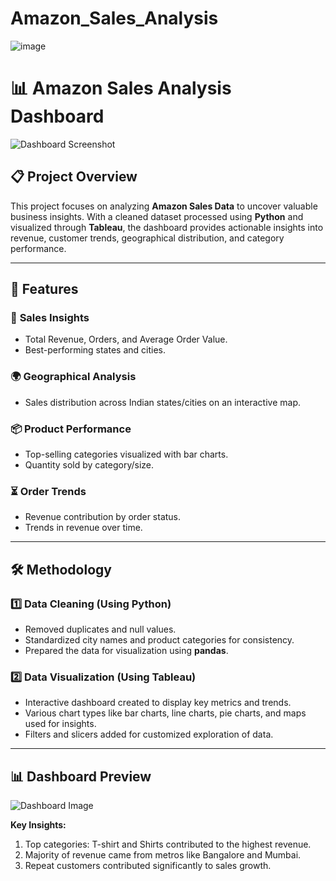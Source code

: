 # Amazon_Sales_Analysis 

![image](https://github.com/user-attachments/assets/91a7a8aa-0e56-45de-9cd6-78b0435674b5)

 
# 📊 Amazon Sales Analysis Dashboard

![Dashboard Screenshot]()

## 📋 Project Overview
This project focuses on analyzing **Amazon Sales Data** to uncover valuable business insights. With a cleaned dataset processed using **Python** and visualized through **Tableau**, the dashboard provides actionable insights into revenue, customer trends, geographical distribution, and category performance.

---

## 🚀 Features

### 🛒 **Sales Insights**
- Total Revenue, Orders, and Average Order Value.
- Best-performing states and cities.

### 🌍 **Geographical Analysis**
- Sales distribution across Indian states/cities on an interactive map.

### 📦 **Product Performance**
- Top-selling categories visualized with bar charts.
- Quantity sold by category/size.

### ⏳ **Order Trends**
- Revenue contribution by order status.
- Trends in revenue over time.

---

## 🛠️ Methodology

### 1️⃣ **Data Cleaning** (Using Python)
- Removed duplicates and null values.
- Standardized city names and product categories for consistency.
- Prepared the data for visualization using **pandas**.

### 2️⃣ **Data Visualization** (Using Tableau)
- Interactive dashboard created to display key metrics and trends.
- Various chart types like bar charts, line charts, pie charts, and maps used for insights.
- Filters and slicers added for customized exploration of data.

---

## 📊 Dashboard Preview
![Dashboard Image](https://public.tableau.com/views/Amazon_Sales_Dashboard_17368616825330/AmazomSalesAnalysis?:language=en-US&publish=yes&:sid=&:redirect=auth&:display_count=n&:origin=viz_share_link)

**Key Insights:**
1. Top categories: T-shirt and Shirts contributed to the highest revenue.
2. Majority of revenue came from metros like Bangalore and Mumbai.
3. Repeat customers contributed significantly to sales growth.




